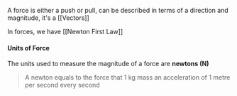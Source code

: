 A force is either a push or pull, can be described in terms of a direction and magnitude, it's a [[Vectors]]

In forces, we have [[Newton First Law]]


#### Units of Force

The units used to measure the magnitude of a force are **newtons (N)**
> A newton equals to the force that 1 kg mass an acceleration of 1 metre per second every second